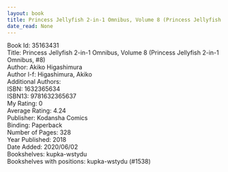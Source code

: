 ```yaml
---
layout: book
title: Princess Jellyfish 2-in-1 Omnibus, Volume 8 (Princess Jellyfish 2-in-1 Omnibus,  no. 8)
date_read: None
---
```


Book Id: 35163431<br />
Title: Princess Jellyfish 2-in-1 Omnibus, Volume 8 (Princess Jellyfish 2-in-1 Omnibus, #8)<br />
Author: Akiko Higashimura<br />
Author l-f: Higashimura, Akiko<br />
Additional Authors: <br />
ISBN: 1632365634<br />
ISBN13: 9781632365637<br />
My Rating: 0<br />
Average Rating: 4.24<br />
Publisher: Kodansha Comics<br />
Binding: Paperback<br />
Number of Pages: 328<br />
Year Published: 2018<br />
Date Added: 2020/06/02<br />
Bookshelves: kupka-wstydu<br />
Bookshelves with positions: kupka-wstydu (#1538)<br />

